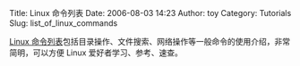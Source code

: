 Title: Linux 命令列表
Date: 2006-08-03 14:23
Author: toy
Category: Tutorials
Slug: list_of_linux_commands

[Linux
命令列表](http://www.pixelbeat.org/cmdline.html)包括目录操作、文件搜索、网络操作等一般命令的使用介绍，非常简明，可以方便
Linux 爱好者学习、参考、速查。
